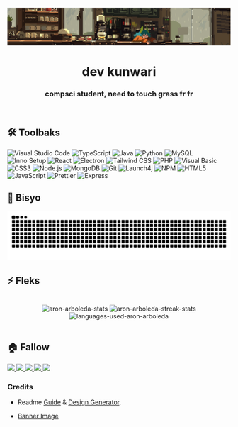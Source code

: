 ![MasterHead](bannerImage.gif)
<h1 align="center">dev kunwari</h1>
<h3 align="center">compsci student, need to touch grass fr fr</h3>

<br>

<h2 align="left">🛠 Toolbaks</h2>

<div align="left">
<p>
<!-- 🔵 Blue-Themed Badges -->
<img alt="Visual Studio Code" src="https://img.shields.io/badge/-VS%20Code-007ACC?style=flat-square&logo=visual-studio-code&logoColor=white" />
<img alt="TypeScript" src="https://img.shields.io/badge/-TypeScript-007ACC?style=flat-square&logo=typescript&logoColor=white" />
<img alt="Java" src="https://img.shields.io/badge/-Java-007396?style=flat-square&logo=java&logoColor=white" />
<img alt="Python" src="https://img.shields.io/badge/-Python-3670A0?style=flat-square&logo=python&logoColor=ffdd54" />
<img alt="MySQL" src="https://img.shields.io/badge/-MySQL-4479A1?style=flat-square&logo=mysql&logoColor=white" />
<img alt="Inno Setup" src="https://img.shields.io/badge/-Inno%20Setup-00B3E0?style=flat-square&logo=inno-setup&logoColor=white" />
<img alt="React" src="https://img.shields.io/badge/-React-45b8d8?style=flat-square&logo=react&logoColor=white" />
<img alt="Electron" src="https://img.shields.io/badge/-Electron-47848F?style=flat-square&logo=electron&logoColor=white" />
<img alt="Tailwind CSS" src="https://img.shields.io/badge/-Tailwind%20CSS-38B2AC?style=flat-square&logo=tailwind-css&logoColor=white" />

<!-- 🟣 Purple-Themed Badges -->
<img alt="PHP" src="https://img.shields.io/badge/-PHP-777BB4?style=flat-square&logo=php&logoColor=white" />
<img alt="Visual Basic" src="https://img.shields.io/badge/-Visual%20Basic-5C2D91?style=flat-square&logo=visual-basic&logoColor=white" />
<img alt="CSS3" src="https://img.shields.io/badge/-CSS-623092?style=flat-square&logo=css3&logoColor=white" />

<!-- 🟢 Green-Themed Badges -->
<img alt="Node.js" src="https://img.shields.io/badge/-Node.js-43853d?style=flat-square&logo=node.js&logoColor=white" />
<img alt="MongoDB" src="https://img.shields.io/badge/-MongoDB-13aa52?style=flat-square&logo=mongodb&logoColor=white" />

<!-- 🔴 Red-Themed Badges -->
<img alt="Git" src="https://img.shields.io/badge/-Git-F05032?style=flat-square&logo=git&logoColor=white" />
<img alt="Launch4j" src="https://img.shields.io/badge/-Launch4j-FF6600?style=flat-square&logo=launch4j&logoColor=white" />
<img alt="NPM" src="https://img.shields.io/badge/-NPM-CB3837?style=flat-square&logo=npm&logoColor=white" />

<!-- 🟠 Orange-Themed Badges -->
<img alt="HTML5" src="https://img.shields.io/badge/-HTML5-E34F26?style=flat-square&logo=html5&logoColor=white" />
<img alt="JavaScript" src="https://img.shields.io/badge/-JavaScript-F7DF1E?style=flat-square&logo=javascript&logoColor=black" />
<img alt="Prettier" src="https://img.shields.io/badge/-Prettier-F7B93E?style=flat-square&logo=prettier&logoColor=white" />

<!-- ⚫ Black/Dark-Themed Badges -->
<img alt="Express" src="https://img.shields.io/badge/-Express-000000?style=flat-square&logo=express&logoColor=white" />





</p>

</div>



<div align="left">
  <h2>🐍 Bisyo</h2>
  <picture>
    <source media="(prefers-color-scheme: dark)" srcset="https://raw.githubusercontent.com/Aron-Arboleda/Aron-Arboleda/output/github-contribution-grid-snake-dark.svg" />
    <source media="(prefers-color-scheme: light)" srcset="https://raw.githubusercontent.com/Aron-Arboleda/Aron-Arboleda/output/github-contribution-grid-snake.svg" />
    <img alt="github-snake" src="https://raw.githubusercontent.com/Aron-Arboleda/Aron-Arboleda/output/github-contribution-grid-snake.svg" />
  </picture>
  <br/>
</div>



<h2 align="left">⚡ Fleks</h2>
<br/>
<div align="center">
  <picture>
    <source media="(prefers-color-scheme: dark)" srcset="https://github-readme-stats.vercel.app/api?username=aron-arboleda&show_icons=true&locale=en&border_radius=10&rank_icon=github&theme=github_dark" />
    <source media="(prefers-color-scheme: light)" srcset="https://github-readme-stats.vercel.app/api?username=aron-arboleda&show_icons=true&locale=en&border_radius=10&rank_icon=github" />
    <img width=367 alt="aron-arboleda-stats" src="https://github-readme-stats.vercel.app/api?username=aron-arboleda&show_icons=true&locale=en&border_radius=10&rank_icon=github" />
  </picture>
  <picture>
    <source media="(prefers-color-scheme: dark)" srcset="https://github-readme-streak-stats.herokuapp.com/?user=aron-arboleda&border_radius=10&theme=github_dark_blue" />
    <source media="(prefers-color-scheme: light)" srcset="https://github-readme-streak-stats.herokuapp.com/?user=aron-arboleda&border_radius=10" />
    <img width=390 alt="aron-arboleda-streak-stats" src="https://github-readme-streak-stats.herokuapp.com/?user=aron-arboleda&border_radius=10" />
  </picture>
  <picture>
    <source media="(prefers-color-scheme: dark)" srcset="https://github-readme-stats.vercel.app/api/top-langs?username=aron-arboleda&show_icons=true&langs_count=8&locale=en&layout=compact&border_radius=10&exclude_repo=github-readme-stats&theme=github_dark" />
    <source media="(prefers-color-scheme: light)" srcset="https://github-readme-stats.vercel.app/api/top-langs?username=aron-arboleda&show_icons=true&langs_count=8&locale=en&layout=compact&border_radius=10&exclude_repo=github-readme-stats" />
    <img width=340 alt="languages-used-aron-arboleda" src="https://github-readme-stats.vercel.app/api/top-langs?username=aron-arboleda&show_icons=true&langs_count=8&locale=en&layout=compact&border_radius=10&exclude_repo=github-readme-stats" />
  </picture>
</div>
<br/>
<h2 align="left">🏠 Fallow</h2>
<div align="left"> 
  <a href="mailto:arboleda.aronrez@gmail.com">
    <img src="https://img.shields.io/badge/Gmail-333333?style=for-the-badge&logo=gmail&logoColor=red" />
  </a>
  <a href="https://www.linkedin.com/in/aron-arboleda-86497b344/" target="_blank">
    <img src="https://img.shields.io/badge/LinkedIn-0077B5?style=for-the-badge&logo=linkedin&logoColor=white" target="_blank" />
  </a>
  <a href="https://discordapp.com/users/750332753161224209" target="_blank">
     <img src="https://img.shields.io/badge/Discord-5865F2?style=for-the-badge&logo=discord&logoColor=white" target="_blank" />
  </a>
  <a href="https://fb.com/arboleda.aron" target="_blank">
     <img src="https://img.shields.io/badge/Facebook-1877F2?style=for-the-badge&logo=facebook&logoColor=white" target="_blank" />
  </a>
  <a href="https://instagram.com/aron.arboleda" target="_blank">
     <img src="https://img.shields.io/badge/Instagram-8134AF?style=for-the-badge&logo=instagram&logoColor=white" target="_blank" />
  </a>
</div>


<h3>Credits</h3>

- Readme <a href="https://www.youtube.com/watch?v=eHaXw8Bd_ms&t=631s" target="_blank" rel="noreferrer">Guide</a> & <a href="https://rahuldkjain.github.io/gh-profile-readme-generator" target="_blank" rel="noreferrer">Design Generator</a>.

- <a href="https://www.patreon.com/posts/something-gif-19601461?epik=dj0yJnU9YlMyV0JJOExYQ0Y1ajBEUDdfV1pYQkRuVTl6UGxGQWEmcD0wJm49RzlwbUJYLXI5ZTVVZHJCRHRvRm9wdyZ0PUFBQUFBR1dObFYw" target="_blank" rel="noreferrer">Banner Image</a>
